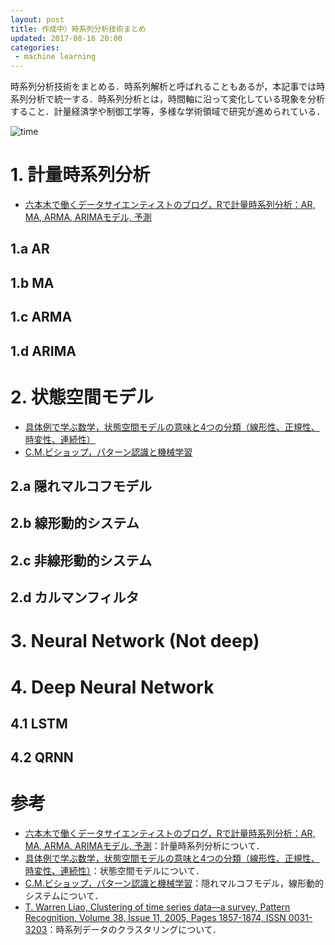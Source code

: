 ```yaml
---
layout: post
title: 作成中）時系列分析技術まとめ
updated: 2017-08-16 20:00 
categories:
 - machine learning
---
```


時系列分析技術をまとめる．時系列解析と呼ばれることもあるが，本記事では時系列分析で統一する．時系列分析とは，時間軸に沿って変化している現象を分析すること．計量経済学や制御工学等，多様な学術領域で研究が進められている．

![time]({{site.baseurl}}/images/2017-08-16-time.jpg)

# 1. 計量時系列分析

* [六本木で働くデータサイエンティストのブログ，Rで計量時系列分析：AR, MA, ARMA, ARIMAモデル, 予測](http://tjo.hatenablog.com/entry/2013/07/12/184704)

## 1.a AR

## 1.b MA

## 1.c ARMA

## 1.d ARIMA

# 2. 状態空間モデル

* [具体例で学ぶ数学，状態空間モデルの意味と4つの分類（線形性、正規性、時変性、連続性）](http://mathwords.net/zyotaikukan)
* [C.M.ビショップ，パターン認識と機械学習](http://amzn.asia/aGb1uXY)

## 2.a 隠れマルコフモデル

## 2.b 線形動的システム

## 2.c 非線形動的システム

## 2.d カルマンフィルタ

# 3. Neural Network (Not deep) 

# 4. Deep Neural Network

## 4.1 LSTM

## 4.2 QRNN

# 参考

* [六本木で働くデータサイエンティストのブログ，Rで計量時系列分析：AR, MA, ARMA, ARIMAモデル, 予測](http://tjo.hatenablog.com/entry/2013/07/12/184704)：計量時系列分析について．
* [具体例で学ぶ数学，状態空間モデルの意味と4つの分類（線形性、正規性、時変性、連続性）](http://mathwords.net/zyotaikukan)：状態空間モデルについて．
* [C.M.ビショップ，パターン認識と機械学習](http://amzn.asia/aGb1uXY)：隠れマルコフモデル，線形動的システムについて．
* [T. Warren Liao, Clustering of time series data—a survey, Pattern Recognition, Volume 38, Issue 11, 2005, Pages 1857-1874, ISSN 0031-3203](http://www.sciencedirect.com/science/article/pii/S0031320305001305)：時系列データのクラスタリングについて．
